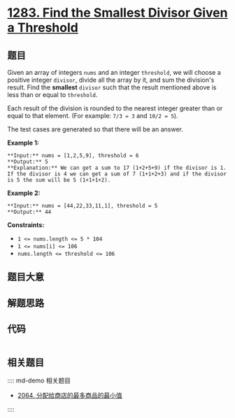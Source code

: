 # [1283. Find the Smallest Divisor Given a Threshold](https://leetcode.com/problems/find-the-smallest-divisor-given-a-threshold)

## 题目

Given an array of integers `nums` and an integer `threshold`, we will choose a
positive integer `divisor`, divide all the array by it, and sum the division's
result. Find the **smallest** `divisor` such that the result mentioned above
is less than or equal to `threshold`.

Each result of the division is rounded to the nearest integer greater than or
equal to that element. (For example: `7/3 = 3` and `10/2 = 5`).

The test cases are generated so that there will be an answer.



**Example 1:**

    
    
    **Input:** nums = [1,2,5,9], threshold = 6
    **Output:** 5
    **Explanation:** We can get a sum to 17 (1+2+5+9) if the divisor is 1. 
    If the divisor is 4 we can get a sum of 7 (1+1+2+3) and if the divisor is 5 the sum will be 5 (1+1+1+2). 
    

**Example 2:**

    
    
    **Input:** nums = [44,22,33,11,1], threshold = 5
    **Output:** 44
    



**Constraints:**

  * `1 <= nums.length <= 5 * 104`
  * `1 <= nums[i] <= 106`
  * `nums.length <= threshold <= 106`


## 题目大意

## 解题思路

## 代码

```javascript

```

## 相关题目

:::: md-demo 相关题目
- [2064. 分配给商店的最多商品的最小值](https://leetcode.com/problems/minimized-maximum-of-products-distributed-to-any-store)

::::
